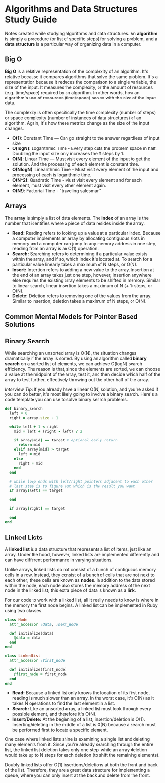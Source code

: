 Algorithms and Data Structures Study Guide
==========================================

Notes created while studying algorithms and data structures. An **algorithm** is simply a procedure (or list of specific steps) for solving a problem, and a **data structure** is a particular way of organizing data in a computer.

Big O
-----

**Big O** is a relative representation of the complexity of an algorithm. It's relative because it compares algorithms that solve the same problem. It's a representation because it reduces the comparison to a single variable, the size of the input. It measures the complexity, or the amount of resources (e.g. time/space) required by an algorithm. In other words, how an algorithm's use of resources (time/space) scales with the size of the input data.

The complexity is often specifically the time complexity (number of steps) or space complexity (number of instances of data structures) of an algorithm. Again, it's how these metrics change as the size of the input changes.

- **O(1)**: Constant Time — Can go straight to the answer regardless of input size
- **O(logN)**: Logarithmic Time - Every step cuts the problem space in half. Doubling the input size only increases the # steps by 1.
- **O(N)**: Linear Time — Must visit every element of the input to get the solution. And the processing of each element is constant time.
- **O(NlogN)**: Linearithmic Time - Must visit every element of the input and processing of each is logarithmic time.
- **O(N^2)**: Quadratic Time - Must visit every element and for each element, must visit every other element again.
- **O(N!)**: Factorial Time - "traveling salesman"
  
Arrays
------

The **array** is simply a list of data elements. The **index** of an array is the number that identifies where a piece of data resides inside the array.

- **Read:** Reading refers to looking up a value at a particular index. Because a computer implements an array by allocating contiguous slots in memory and a computer can jump to any memory address in one step, reading from an array is an O(1) operation.
- **Search:** Searching refers to determining if a particular value exists within the array, and if so, which index it's located at. To search for a particular value linearly takes a maximum of N steps, or O(N).
- **Insert:** Insertion refers to adding a new value to the array. Insertion at the end of an array takes just one step, however, insertion anywhere else requires the existing array elements to be shifted in memory. Similar to linear search, linear insertion takes a maximum of N (+ 1) steps, or O(N).
- **Delete:** Deletion refers to removing one of the values from the array. Similar to insertion, deletion takes a maximum of N steps, or O(N).

Common Mental Models for Pointer Based Solutions
------------------------------------------------

Binary Search
--------------

While searching an unsorted array is O(N), the situation changes dramatically if the array is sorted. By using an algorithm called **binary search** on a sorted list of elements, we can achieve O(logN) search efficiency. The reason is that, since the elements are sorted, we can choose a value at the midpoint of the array, test it, and then decide which half of the array to test further, effectively throwing out the other half of the array.  

*Interview Tip*: If you already have a linear O(N) solution, and you're asked if you can do better, it's most likely going to involve a binary search. Here's a code template you can use to solve binary search problems.

```ruby
def binary_search
  left = 0
  right = array.size - 1

  while left + 1 < right
    mid = left + (right - left) / 2

    if array[mid] == target # optional early return
      return mid
    elsif array[mid] > target
      left = mid
    else
      right = mid
    end
  end

  # while loop ends with left/right pointers adjacent to each other
  # last step is to figure out which is the result you want
  if array[left] == target

  end

  if array[right] == target

  end
end
```

Linked Lists
-------------

A **linked list** is a data structure that represents a list of items, just like an array. Under the hood, however, linked lists are implemented differently and can have different performance in varying situations.

Unlike arrays, linked lists do not consist of a bunch of contiguous memory cells in a row. Instead, they consist of a bunch of cells that are not next to each other; these cells are known as **nodes**. In addition to the data stored within the node, each node also stores the memory address of the next node in the linked list; this extra piece of data is known as a **link**.

For our code to work with a linked list, all it really needs to know is where in the memory the first node begins. A linked list can be implemented in Ruby using two classes.

```ruby
class Node
  attr_accessor :data, :next_node

  def initialize(data)
    @data = data
  end
end

class LinkedList
  attr_accessor :first_node

  def initialize(first_node)
    @first_node = first_node
  end
end
```

- **Read:** Because a linked list only knows the location of its first node, reading is much slower than an array. In the worst case, it's O(N) as it takes N operations to find the last element in a list.
- **Search:** Like an unsorted array, a linked list must look through every possible element, and therefore it's O(N).
- **Insert/Delete:** At the beginning of a list, insertion/deletion is O(1). Inserting/deleting in the middle of a list is O(N) because a search must be performed first to locate a specific element.

One case where linked lists shine is examining a single list and deleting many elements from it. Since you're already searching through the entire list, the linked list deletion takes only one step, while an array deletion would take up to N steps for each deletion (to shift the remaining elements).

Doubly linked lists offer O(1) insertions/deletions at both the front and back of the list. Therefore, they are a great data structure for implementing a queue, where you can only insert at the back and delete from the front.
